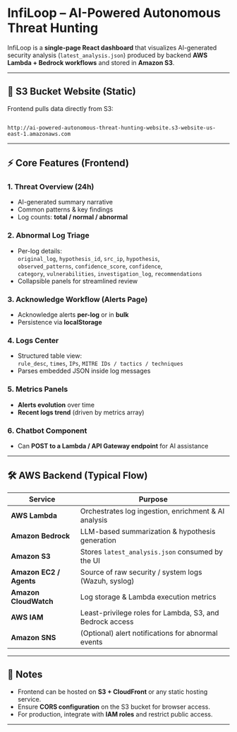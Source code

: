 
# InfiLoop – AI-Powered Autonomous Threat Hunting

InfiLoop is a **single-page React dashboard** that visualizes AI-generated security analysis (`latest_analysis.json`) produced by backend **AWS Lambda + Bedrock workflows** and stored in **Amazon S3**.

---

## 🚀 S3 Bucket Website (Static)
Frontend pulls data directly from S3:

```

http://ai-powered-autonomous-threat-hunting-website.s3-website-us-east-1.amazonaws.com 

```

---

## ⚡ Core Features (Frontend)

### 1. Threat Overview (24h)
- AI-generated summary narrative  
- Common patterns & key findings  
- Log counts: **total / normal / abnormal**

### 2. Abnormal Log Triage
- Per-log details:  
  `original_log`, `hypothesis_id`, `src_ip`, `hypothesis`,  
  `observed_patterns`, `confidence_score`, `confidence`,  
  `category`, `vulnerabilities`, `investigation_log`, `recommendations`
- Collapsible panels for streamlined review

### 3. Acknowledge Workflow (Alerts Page)
- Acknowledge alerts **per-log** or in **bulk**  
- Persistence via **localStorage**

### 4. Logs Center
- Structured table view:  
  `rule_desc`, `times`, `IPs`, `MITRE IDs / tactics / techniques`  
- Parses embedded JSON inside log messages

### 5. Metrics Panels
- **Alerts evolution** over time  
- **Recent logs trend** (driven by metrics array)

### 6.  Chatbot Component
- Can **POST to a Lambda / API Gateway endpoint** for AI assistance  

---

## 🛠️ AWS Backend (Typical Flow)

| Service           | Purpose                                                    |
|-------------------|------------------------------------------------------------|
| **AWS Lambda**    | Orchestrates log ingestion, enrichment & AI analysis       |
| **Amazon Bedrock**| LLM-based summarization & hypothesis generation            |
| **Amazon S3**     | Stores `latest_analysis.json` consumed by the UI           |
| **Amazon EC2 / Agents** | Source of raw security / system logs (Wazuh, syslog) |
| **Amazon CloudWatch** | Log storage & Lambda execution metrics                 |
| **AWS IAM**       | Least-privilege roles for Lambda, S3, and Bedrock access   |
| **Amazon SNS**    | (Optional) alert notifications for abnormal events         |

---

## 📌 Notes
- Frontend can be hosted on **S3 + CloudFront** or any static hosting service.
- Ensure **CORS configuration** on the S3 bucket for browser access.
- For production, integrate with **IAM roles** and restrict public access.

---

